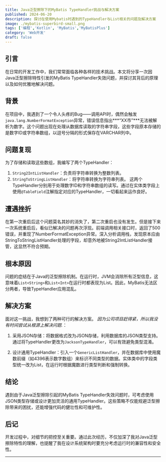 ```yaml
---
title: Java泛型擦除下的MyBatis TypeHandler挑战与解决方案
published: 2024-06-20
description: 探讨在使用Mybatis时遇到的TypeHandler与List相关的问题及解决方案
image: ./mybatis-superbird-small.png
tags: ['编程','Kotlin', 'MyBatis','MyBatisPlus']
category: 'Web开发'
draft: false 
---
```


## 引言


在日常的开发工作中，我们常常面临各种各样的技术挑战。本文将分享一次因Java泛型擦除特性引发的MyBatis TypeHandler失效问题，并探讨其背后的原理以及如何优雅地解决问题。


##  背景



  在项目中，我遇到了一个令人头疼的Bug——调用API时，偶然会触发`java.lang.NumberFormatException`异常，错误信息指出***“XX市”***无法被解析为数字。这个问题出现在处理从数据库读取的字符串字段，这些字段原本存储的是数字ID或字符串数组，以逗号分隔的形式保存在VARCHAR列中。


## 问题复现

 为了存储和读取这些数组，我编写了两个TypeHandler：

1. `String2IntListHandler`：负责将字符串转换为整数列表。
2.  `StringToStringListHandler`：将字符串转换为字符串列表。
这两个TypeHandler分别用于处理数字ID和字符串数组的读写。通过在实体类字段上使用`@TableField`注解指定对应的TypeHandler，一切看起来运作良好。

## 遭遇挫折
在第一次重启后这个问题莫名其妙的消失了，第二次重启也没有发生。但是接下来一次系统重启后，看似已解决的问题再次浮现。前端调用相关接口时，返回了500错误，并重现了NumberFormatException异常。深入分析调用栈，发现原本应由StringToStringListHandler处理的字段，却意外地被String2IntListHandler接管，这显然不符合预期。

## 根本原因

  问题的症结在于Java的泛型擦除机制。在运行时，JVM会消除所有泛型信息，这意味着`List<String>`和`List<Int>`在运行时都表现为List。因此，MyBatis无法区分两者，导致TypeHandler应用混乱。

## 解决方案
面对这一挑战，我想到了两种可行的解决方案。 *因为公司项目赶得紧，所以我没有时间尝试从根源上解决问题.*：

1. 采用JSON存储：将数据格式改为JSON存储，利用数据库的JSON类型支持。通过将TypeHandler更改为`JacksonTypeHandler`，可以有效避免类型混淆。

2. 设计通用TypeHandler：引入一个`GenericListHandler`，并在数据库中使用魔数前缀（如4396表示数字数组）来标识不同类型的数据。实体类中的字段类型统一改为List<Any>，在运行时根据魔数进行类型判断和强制转换。

## 结论
遇到由于Java泛型擦除引起的MyBatis TypeHandler失效问题时，可考虑使用JSON类型存储或设计更加灵活的通用TypeHandler。这些策略不仅能规避泛型擦除带来的困扰，还能增强代码的健壮性和可维护性。

## 后记
开发过程中，对细节的把控至关重要。通过此次经历，不仅加深了我对Java泛型擦除特性的理解，也提醒了我在设计系统架构时要充分考虑运行时的兼容性和安全性。

***